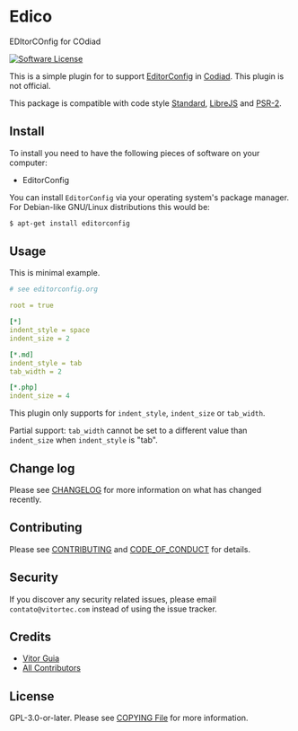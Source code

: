 # Edico
EDItorCOnfig for COdiad

[![Software License](https://img.shields.io/github/license/vitorteccom/edico.svg)](LICENSE.md)

This is a simple plugin for to support [EditorConfig](http://editorconfig.org/) in [Codiad](http://codiad.com/). This plugin is not official.

This package is compatible with code style [Standard](https://github.com/standard/standard), [LibreJS](https://www.gnu.org/software/librejs) and [PSR-2](https://github.com/php-fig/fig-standards/blob/master/accepted/PSR-2-coding-style-guide.md).

## Install

To install you need to have the following pieces of software on your computer:

- EditorConfig

You can install ``EditorConfig`` via your operating system's package manager. For Debian-like GNU/Linux distributions this would be:

``` bash
$ apt-get install editorconfig
```

## Usage

This is minimal example.

``` yaml
# see editorconfig.org

root = true

[*]
indent_style = space
indent_size = 2

[*.md]
indent_style = tab
tab_width = 2

[*.php]
indent_size = 4
```

This plugin only supports for ``indent_style``, ``indent_size`` or ``tab_width``.

Partial support: ``tab_width`` cannot be set to a different value than ``indent_size`` when ``indent_style`` is "tab".

## Change log

Please see [CHANGELOG](CHANGELOG.md) for more information on what has changed recently.

## Contributing

Please see [CONTRIBUTING](CONTRIBUTING.md) and [CODE_OF_CONDUCT](CODE_OF_CONDUCT.md) for details.

## Security

If you discover any security related issues, please email ``contato@vitortec.com`` instead of using the issue tracker.

## Credits

- [Vitor Guia](https://github.com/vitoranguia)
- [All Contributors](../../contributors)

## License

GPL-3.0-or-later. Please see [COPYING File](COPYING) for more information.
